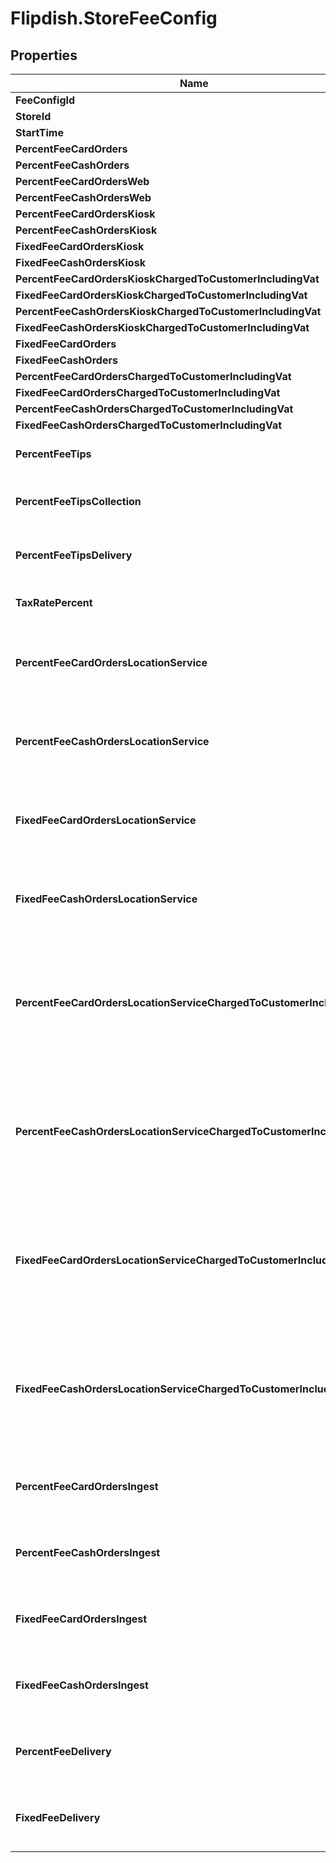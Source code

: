 # Flipdish.StoreFeeConfig

## Properties
Name | Type | Description | Notes
------------ | ------------- | ------------- | -------------
**FeeConfigId** | **Number** |  | [optional] 
**StoreId** | **Number** |  | [optional] 
**StartTime** | **Date** |  | [optional] 
**PercentFeeCardOrders** | **Number** |  | [optional] 
**PercentFeeCashOrders** | **Number** |  | [optional] 
**PercentFeeCardOrdersWeb** | **Number** |  | [optional] 
**PercentFeeCashOrdersWeb** | **Number** |  | [optional] 
**PercentFeeCardOrdersKiosk** | **Number** |  | [optional] 
**PercentFeeCashOrdersKiosk** | **Number** |  | [optional] 
**FixedFeeCardOrdersKiosk** | **Number** |  | [optional] 
**FixedFeeCashOrdersKiosk** | **Number** |  | [optional] 
**PercentFeeCardOrdersKioskChargedToCustomerIncludingVat** | **Number** |  | [optional] 
**FixedFeeCardOrdersKioskChargedToCustomerIncludingVat** | **Number** |  | [optional] 
**PercentFeeCashOrdersKioskChargedToCustomerIncludingVat** | **Number** |  | [optional] 
**FixedFeeCashOrdersKioskChargedToCustomerIncludingVat** | **Number** |  | [optional] 
**FixedFeeCardOrders** | **Number** |  | [optional] 
**FixedFeeCashOrders** | **Number** |  | [optional] 
**PercentFeeCardOrdersChargedToCustomerIncludingVat** | **Number** |  | [optional] 
**FixedFeeCardOrdersChargedToCustomerIncludingVat** | **Number** |  | [optional] 
**PercentFeeCashOrdersChargedToCustomerIncludingVat** | **Number** |  | [optional] 
**FixedFeeCashOrdersChargedToCustomerIncludingVat** | **Number** |  | [optional] 
**PercentFeeTips** | **Number** | Gets or sets the percent fee tips. | [optional] 
**PercentFeeTipsCollection** | **Number** | Gets or sets the percent fee tips for collection. | [optional] 
**PercentFeeTipsDelivery** | **Number** | Gets or sets the percent fee tips for delivery. | [optional] 
**TaxRatePercent** | **Number** | Gets or sets the tax rate percent. | [optional] 
**PercentFeeCardOrdersLocationService** | **Number** | Gets or sets the percent fee card orders location service. | [optional] 
**PercentFeeCashOrdersLocationService** | **Number** | Gets or sets the percent fee cash orders location service. | [optional] 
**FixedFeeCardOrdersLocationService** | **Number** | Gets or sets the fixed fee card orders location service. | [optional] 
**FixedFeeCashOrdersLocationService** | **Number** | Gets or sets the fixed fee cash orders location service. | [optional] 
**PercentFeeCardOrdersLocationServiceChargedToCustomerIncludingVat** | **Number** | Gets or sets the percent fee card orders location service charged to customer including vat. | [optional] 
**PercentFeeCashOrdersLocationServiceChargedToCustomerIncludingVat** | **Number** | Gets or sets the percent fee cash orders location service charged to customer including vat. | [optional] 
**FixedFeeCardOrdersLocationServiceChargedToCustomerIncludingVat** | **Number** | Gets or sets the fixed fee card orders location service charged to customer including vat. | [optional] 
**FixedFeeCashOrdersLocationServiceChargedToCustomerIncludingVat** | **Number** | Gets or sets the fixed fee cash orders location service charged to customer including vat. | [optional] 
**PercentFeeCardOrdersIngest** | **Number** | Gets or sets the percent fee card orders ingest. | [optional] 
**PercentFeeCashOrdersIngest** | **Number** | Gets or sets the percent fee cash orders ingest. | [optional] 
**FixedFeeCardOrdersIngest** | **Number** | Gets or sets the fixed fee card orders ingest. | [optional] 
**FixedFeeCashOrdersIngest** | **Number** | Gets or sets the fixed fee cash orders ingest. | [optional] 
**PercentFeeDelivery** | **Number** | Gets or sets the percent fee for delivery orders. | [optional] 
**FixedFeeDelivery** | **Number** | Gets or sets the fixed fee for delivery orders. | [optional] 


